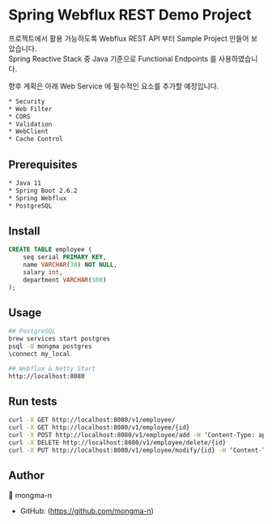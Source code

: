 # Spring Webflux REST Demo Project
프로젝트에서 활용 가능하도록 Webflux REST API 부터 Sample Project 만들어 보았습니다.  
Spring Reactive Stack 중 Java 기준으로 Functional Endpoints 를 사용하였습니다.

향후 계획은 아래 Web Service 에 필수적인 요소를 추가할 예정입니다.
```sh
* Security
* Web Filter
* CORS
* Validation
* WebClient
* Cache Control
```

## Prerequisites

```sh
* Java 11
* Spring Boot 2.6.2
* Spring Webflux
* PostgreSQL
```

## Install

```sql
CREATE TABLE employee (
	seq serial PRIMARY KEY,
	name VARCHAR(30) NOT NULL,
	salary int,
	department VARCHAR(100)
);
```

## Usage

```sh
## PostgreSQL
brew services start postgres
psql -U mongma postgres
\connect my_local

## Webflux & Netty Start
http://localhost:8080
```

## Run tests

```sh
curl -X GET http://localhost:8080/v1/employee/
curl -X GET http://localhost:8080/v1/employee/{id}
curl -X POST http://localhost:8080/v1/employee/add -H ‘Content-Type: application/json’ -d ‘{“name”: “mongma1”, “salary”: 1000, “department”: “dev1”}’
curl -X DELETE http://localhost:8080/v1/employee/delete/{id}
curl -X PUT http://localhost:8080/v1/employee/modify/{id} -H ‘Content-Type: application/json’ -d ‘{“name”: “mongma1”, “salary”: 1000, “department”: “dev1”}’
```

## Author
👤 mongma-n
* GitHub: (https://github.com/mongma-n)
